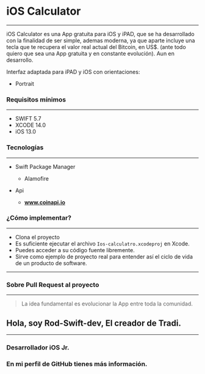 # iOS Calculator
-----------
iOS Calculator es una App gratuita para iOS y iPAD, que se ha desarrollado con la finalidad de ser simple, ademas moderna, ya que aparte incluye una tecla que te recupera el valor real actual del Bitcoin, en US$. (ante todo quiero que sea una App gratuita y en constante evolución).
Aun en desarrollo.

Interfaz adaptada para iPAD y iOS con orientaciones:

* Portrait



### Requisitos mínimos
-----------

* SWIFT 5.7
* XCODE 14.0
* iOS 13.0

 
 ### Tecnologías
  -----------

 * Swift Package Manager
    * Alamofire
    
 * Api
    * **www.coinapi.io**

### ¿Cómo implementar?
-----------

* Clona el proyecto
* Es suficiente ejecutar el archivo `Ios-calculatro.xcodeproj` en Xcode.
* Puedes acceder a su código fuente libremente.
* Sirve como ejemplo de proyecto real para entender así el ciclo de vida de un producto de software.
-----------


### Sobre Pull Request al proyecto
-----------

> La idea fundamental es evolucionar la App entre toda la comunidad.

## Hola, soy **Rod-Swift-dev**, El creador de Tradi.
-----------
### Desarrollador iOS Jr.
### En mi perfil de GitHub tienes más información.
